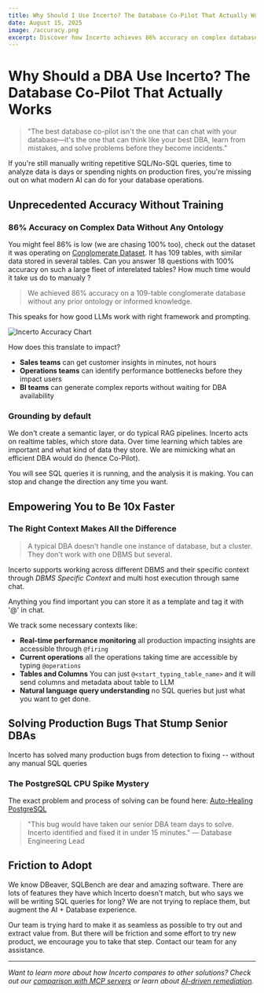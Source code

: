 ```yaml
---
title: Why Should I Use Incerto? The Database Co-Pilot That Actually Works
date: August 15, 2025
image: /accuracy.png
excerpt: Discover how Incerto achieves 86% accuracy on complex database queries without any ontology, empowers teams 10x faster, and solves production bugs that stump even senior DBAs.
---
```


# Why Should a DBA Use Incerto? The Database Co-Pilot That Actually Works

> "The best database co-pilot isn't the one that can chat with your database—it's the one that can think like your best DBA, learn from mistakes, and solve problems before they become incidents."

If you're still manually writing repetitive SQL/No-SQL queries, time to analyze data is days or spending nights on production fires, you're missing out on what modern AI can do for your database operations.

## Unprecedented Accuracy Without Training

### 86% Accuracy on Complex Data Without Any Ontology

 You might feel 86% is low (we are chasing 100% too), check out the dataset it was operating on [Conglomerate Dataset](https://github.com/TextQLLabs/conglomerate-benchmark/tree/main/v1/lite). It has 109 tables, with similar data stored in several tables. Can you answer 18 questions with 100% accuracy on such a large fleet of interelated tables? How much time would it take us do to manualy ? 

>We achieved 86% accuracy on a 109-table conglomerate database without any prior ontology or informed knowledge.

This speaks for how good LLMs work with right framework and prompting.

![Incerto Accuracy Chart](/accuracy.png)

How does this translate to impact?

- **Sales teams** can get customer insights in minutes, not hours
- **Operations teams** can identify performance bottlenecks before they impact users
- **BI teams** can generate complex reports without waiting for DBA availability

### Grounding by default 
We don't create a semantic layer, or do typical RAG pipelines. Incerto acts on realtime tables, which store data. Over time learning which tables are important and what kind of data they store. We are mimicking what an efficient DBA would do (hence Co-Pilot). 

You will see SQL queries it is running, and the analysis it is making. You can stop and change the direction any time you want.

## Empowering You to Be 10x Faster

### The Right Context Makes All the Difference

>A typical DBA doesn't handle one instance of database, but a cluster. They don't work with one DBMS but several.

Incerto supports working across different DBMS and their specific context through *DBMS Specific Context* and multi host execution through same chat.

Anything you find important you can store it as a template and tag it with '@' in chat.

We track some necessary contexts like:

- **Real-time performance monitoring** all production impacting insights are accessible through `@firing`
- **Current operations** all the operations taking time are accessible by typing `@operations`
- **Tables and Columns** You can just `@<start_typing_table_name>` and it will send columns and metadata about table to LLM
- **Natural language query understanding** no SQL queries but just what you want to get done.

## Solving Production Bugs That Stump Senior DBAs
Incerto has solved many production bugs from detection to fixing -- without any manual SQL queries

### The PostgreSQL CPU Spike Mystery

The exact problem and process of solving can be found here: [Auto-Healing PostgreSQL](https://www.youtube.com/watch?v=GjlLU8RXbBA)
> "This bug would have taken our senior DBA team days to solve. Incerto identified and fixed it in under 15 minutes." — Database Engineering Lead

## Friction to Adopt

We know DBeaver, SQLBench are dear and amazing software. There are lots of features they have which Incerto doesn't match, but who says we will be writing SQL queries for long? We are not trying to replace them, but augment the AI + Database experience. 

Our team is trying hard to make it as seamless as possible to try out and extract value from. But there will be friction and some effort to try new product, we encourage you to take that step. Contact our team for any assistance. 

---

*Want to learn more about how Incerto compares to other solutions? Check out our [comparison with MCP servers](https://incerto.in/blogs/incerto-vs-mcp-servers) or learn about [AI-driven remediation](https://incerto.in/blogs/ai-driven-remediation).* 